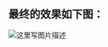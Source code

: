 ## 最终的效果如下图：

![这里写图片描述](http://img.blog.csdn.net/20170703162528392?watermark/2/text/aHR0cDovL2Jsb2cuY3Nkbi5uZXQvdTAxNDc0NTE5NA==/font/5a6L5L2T/fontsize/400/fill/I0JBQkFCMA==/dissolve/70/gravity/SouthEast)
